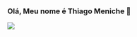 ### Olá, Meu nome é Thiago Meniche 🦁

<picture>
<source 
  srcset="https://github-readme-stats.vercel.app/api?username=thiagomeniche&show_icons=true&theme=dark"
  media="(prefers-color-scheme: dark)"
/>
<source
  srcset="https://github-readme-stats.vercel.app/api?username=thiagomeniche&show_icons=true"
  media="(prefers-color-scheme: light), (prefers-color-scheme: no-preference)"
/>
<img src="https://github-readme-stats.vercel.app/api?username=thiagomeniche&show_icons=true" />
</picture>
